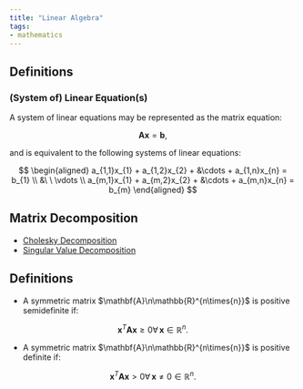 ```yaml
---
title: "Linear Algebra"
tags:
- mathematics
---
```


## Definitions

### (System of) Linear Equation(s)

A system of linear equations may be represented as the matrix equation:

$$
\mathbf{A}\mathbf{x} = \mathbf{b},
$$

and is equivalent to the following systems of linear equations:

$$
\begin{aligned} 
    a_{1,1}x_{1} + a_{1,2}x_{2} + &\cdots + a_{1,n}x_{n} = b_{1} \\
                                  &\ \ \vdots                    \\
    a_{m,1}x_{1} + a_{m,2}x_{2} + &\cdots + a_{m,n}x_{n} = b_{m} 
\end{aligned}
$$

## Matrix Decomposition

- [Cholesky Decomposition](public/cholesky-decomposition.md)
- [Singular Value Decomposition](public/singular-value-decomposition.md)

## Definitions

- A symmetric matrix $\mathbf{A}\n\mathbb{R}^{n\times{n}}$ is positive semidefinite if:

$$
\mathbf{x}^T\mathbf{A}\mathbf{x}\geq 0 \forall\,\mathbf{x} \in\mathbb{R}^n.
$$

- A symmetric matrix $\mathbf{A}\n\mathbb{R}^{n\times{n}}$ is positive definite if:

$$
\mathbf{x}^T\mathbf{A}\mathbf{x}> 0 \forall\,\mathbf{x}\neq 0 \in\mathbb{R}^n.
$$